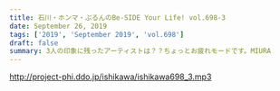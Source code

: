 ```yaml
---
title: 石川・ホンマ・ぶるんのBe-SIDE Your Life! vol.698-3
date: September 26, 2019
tags: ['2019', 'September 2019', 'vol.698']
draft: false
summary: 3人の印象に残ったアーティストは？？ちょっとお疲れモードです。MIURA
---
```


http://project-phi.ddo.jp/ishikawa/ishikawa698_3.mp3
